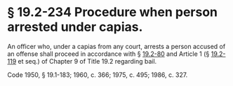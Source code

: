 # § 19.2-234 Procedure when person arrested under capias.

<p>An officer who, under a capias from any court, arrests a person accused of an offense shall proceed in accordance with § <a href='http://law.lis.virginia.gov/vacode/19.2-80/'>19.2-80</a> and Article 1 (§ <a href='http://law.lis.virginia.gov/vacode/19.2-119/'>19.2-119</a> et seq.) of Chapter 9 of Title 19.2 regarding bail.</p><p>Code 1950, § 19.1-183; 1960, c. 366; 1975, c. 495; 1986, c. 327.</p>